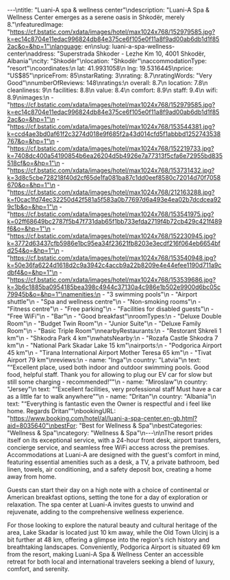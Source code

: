 ---\ntitle: "Luani-A spa & wellness center"\ndescription: "Luani-A Spa & Wellness Center emerges as a serene oasis in Shkodër, merely 8."\nfeaturedImage: "https://cf.bstatic.com/xdata/images/hotel/max1024x768/152979585.jpg?k=ec14c8704e11edac996824db84e375ce6f105e0f11a8f9ad00ab6db1d1f852ac&o=&hp=1"\nlanguage: en\nslug: luani-a-spa-wellness-center\naddress: "Superstrada Shkoder - Lezhe Km 10, 4001 Shkodër, Albania"\ncity: "Shkodër"\nlocation: "Shkodër"\naccommodationType: "resort"\ncoordinates:\n  lat: 41.9931058\n  lng: 19.5316445\nprice: "US$85"\npriceFrom: 85\nstarRating: 3\nrating: 8.7\nratingWords: "Very Good"\nnumberOfReviews: 148\nratings:\n  overall: 8.7\n  location: 7.8\n  cleanliness: 9\n  facilities: 8.8\n  value: 8.4\n  comfort: 8.9\n  staff: 9.4\n  wifi: 8.9\nimages:\n  - "https://cf.bstatic.com/xdata/images/hotel/max1024x768/152979585.jpg?k=ec14c8704e11edac996824db84e375ce6f105e0f11a8f9ad00ab6db1d1f852ac&o=&hp=1"\n  - "https://cf.bstatic.com/xdata/images/hotel/max1024x768/153544381.jpg?k=ccd4ae3bd0af61f2c3274d018e9f685f2a43d014cfd5f1abbbd1252743538767&o=&hp=1"\n  - "https://cf.bstatic.com/xdata/images/hotel/max1024x768/152219733.jpg?k=7408dc400a54190854b6ea26204d5b4926e7a77313f5cfa6e72955bd835518cf&o=&hp=1"\n  - "https://cf.bstatic.com/xdata/images/hotel/max1024x768/153731432.jpg?k=3d8c5cbe728218f40d2cf65de1fa081ba87c1dd0eef8580c72014d70f7058670&o=&hp=1"\n  - "https://cf.bstatic.com/xdata/images/hotel/max1024x768/212163288.jpg?k=f0cac1fd74ec32250d42f581a5f583a0b77697d6a493e4ea02b7dcdcea929c1b&o=&hp=1"\n  - "https://cf.bstatic.com/xdata/images/hotel/max1024x768/153541975.jpg?k=02ff68649bc2787f5b47f731dab65f1bb733efda2719f4b72cb429c421f489f6&o=&hp=1"\n  - "https://cf.bstatic.com/xdata/images/hotel/max1024x768/152230945.jpg?k=3772d63437cfb5986e1bc95ea34f23621fb8203e3ecdf216f064eb6654bfd254&o=&hp=1"\n  - "https://cf.bstatic.com/xdata/images/hotel/max1024x768/153540948.jpg?k=50e36fa6224d1618d2c9a3942c4accb9a22b8209e4e44efee1190d711a9cdbf4&o=&hp=1"\n  - "https://cf.bstatic.com/xdata/images/hotel/max1024x768/153539686.jpg?k=3b6c1885ba0954185bea398c4944c37130a4c986e1b502e9900d6bc05c79945b&o=&hp=1"\namenities:\n  - "3 swimming pools"\n  - "Airport shuttle"\n  - "Spa and wellness centre"\n  - "Non-smoking rooms"\n  - "Fitness centre"\n  - "Free parking"\n  - "Facilities for disabled guests"\n  - "Free WiFi"\n  - "Bar"\n  - "Good breakfast"\nroomTypes:\n  - "Deluxe Double Room"\n  - "Budget Twin Room"\n  - "Junior Suite"\n  - "Deluxe Family Room"\n  - "Basic Triple Room"\nnearbyRestaurants:\n  - "Restorant Shkreli 1 km"\n  - "Shkodra Park 4 km"\nwhatsNearby:\n  - "Rozafa Castle Shkodra 7 km"\n  - "National Park Skadar Lake 15 km"\nairports:\n  - "Podgorica Airport 45 km"\n  - "Tirana International Airport Mother Teresa 65 km"\n  - "Tivat Airport 79 km"\nreviews:\n  - name: "Inga"\n    country: "Latvia"\n    text: "“Excellent place, used both indoor and outdoor swimming pools. Good food, helpful staff. Thank you for allowing to plug our EV car for slow but still some charging - recommended!”"\n  - name: "Miroslaw"\n    country: "Jersey"\n    text: "“Excellent facilities, very professional staff Must have a car as a little far to walk anywhere”"\n  - name: "Dritan"\n    country: "Albania"\n    text: "“Everything is fantastic even the Owner is respectful and i feel like home.
Regards Dritan”"\nbookingURL: "https://www.booking.com/hotel/al/luani-a-spa-center.en-gb.html?aid=8035640"\nbestFor: "Best for Wellness & Spa"\nbestCategories: "Wellness & Spa"\ncategory: "Wellness & Spa"\n---\n\nThe resort prides itself on its exceptional service, with a 24-hour front desk, airport transfers, concierge service, and seamless free WiFi access across the premises. Accommodations at Luani-A are designed with the guest's comfort in mind, featuring essential amenities such as a desk, a TV, a private bathroom, bed linen, towels, air conditioning, and a safety deposit box, creating a home away from home.

Guests can start their day on a high note with a choice of continental or American breakfast options, setting the tone for a day of exploration or relaxation. The spa center at Luani-A invites guests to unwind and rejuvenate, adding to the comprehensive wellness experience.

For those looking to explore the natural beauty and cultural heritage of the area, Lake Skadar is located just 10 km away, while the Old Town Ulcinj is a bit further at 48 km, offering a glimpse into the region's rich history and breathtaking landscapes. Conveniently, Podgorica Airport is situated 69 km from the resort, making Luani-A Spa & Wellness Center an accessible retreat for both local and international travelers seeking a blend of luxury, comfort, and serenity.
